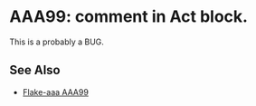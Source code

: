 # AAA99: comment in Act block.

This is a probably a BUG.

## See Also

* [Flake-aaa AAA99](https://flake8-aaa.readthedocs.io/en/stable/error_codes/AAA99-collision-when-marking-this-line.html)
